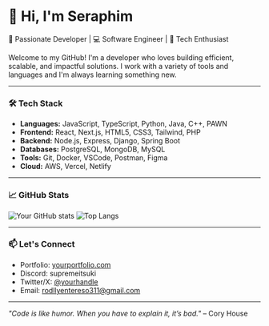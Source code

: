 # 👋 Hi, I'm Seraphim

🎯 Passionate Developer | 💻 Software Engineer | 🚀 Tech Enthusiast

Welcome to my GitHub! I'm a developer who loves building efficient, scalable, and impactful solutions. I work with a variety of tools and languages and I'm always learning something new.

---

### 🛠️ Tech Stack
- **Languages:** JavaScript, TypeScript, Python, Java, C++, PAWN
- **Frontend:** React, Next.js, HTML5, CSS3, Tailwind, PHP
- **Backend:** Node.js, Express, Django, Spring Boot
- **Databases:** PostgreSQL, MongoDB, MySQL
- **Tools:** Git, Docker, VSCode, Postman, Figma
- **Cloud:** AWS, Vercel, Netlify

---

### 📈 GitHub Stats
![Your GitHub stats](https://github-readme-stats.vercel.app/api?username=yourusername&show_icons=true&theme=radical)
![Top Langs](https://github-readme-stats.vercel.app/api/top-langs/?username=yourusername&layout=compact&theme=radical)

---

### 📫 Let's Connect
- Portfolio: [yourportfolio.com](soon)
- Discord: supremeitsuki
- Twitter/X: [@yourhandle](soon)
- Email: rodllyentereso311@gmail.com

---

_"Code is like humor. When you have to explain it, it’s bad."_ – Cory House
